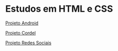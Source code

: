 <h1>Estudos em HTML e CSS</h1>

<a href="https://lucasloretoalves.github.io/projeto-android/">Projeto Android</a>

<a href="http://https://lucasloretoalves.github.io/projeto-cordel/">Projeto Cordel</a>

<a href="https://lucasloretoalves.github.io/projeto-redes-sociais/">Projeto Redes Sociais</a>
